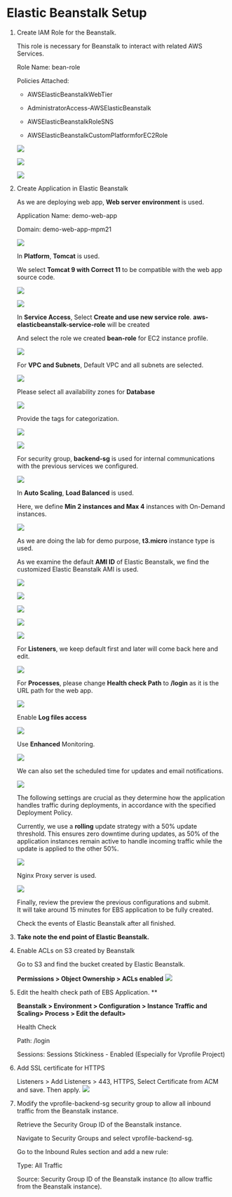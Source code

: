# Elastic Beanstalk Setup

1. Create IAM Role for the Beanstalk.
	
	This role is necessary for Beanstalk to interact with related AWS Services. 

	Role Name: bean-role
	
	Policies Attached: 
	
	- AWSElasticBeanstalkWebTier
	
	- AdministratorAccess-AWSElasticBeanstalk
	
	- AWSElasticBeanstalkRoleSNS
	
	- AWSElasticBeanstalkCustomPlatformforEC2Role
	
	![](imgs/IAM_Role_for_EBS.png)
	
	![](imgs/IAM_Role_for_EBS_2.png)
	
	![](imgs/IAM_Role_for_EBS_3.png.png)
	
2. Create Application in Elastic Beanstalk
	
	As we are deploying web app, **Web server environment** is used.
	
	Application Name: demo-web-app
	
	Domain: demo-web-app-mpm21	
	
	![](imgs/ebs-1.png)
	
	In **Platform**, **Tomcat** is used.
	
	We select **Tomcat 9 with Correct 11** to be compatible with the web app source code.
	
	![](imgs/ebs-2.png)
	
	![](imgs/ebs-3.png)
	
	In **Service Access**, Select **Create and use new service role**.
	**aws-elasticbeanstalk-service-role** will be created
	
	And select the role we created **bean-role** for EC2 instance profile.
	
	![](imgs/ebs-4.png)
	
	For **VPC and Subnets**, Default VPC and all subnets are selected.
	
	![](imgs/ebs-5.png)
	
	Please select all availability zones for **Database**

	![](imgs/ebs-6.png)
	
	Provide the tags for categorization.
	
	![](imgs/ebs-7.png)
	
	
	![](imgs/ebs-8.png)
	
	For security group, **backend-sg** is used for internal communications with the previous services we configured.
	
	![](imgs/ebs-9.png)
	
	In **Auto Scaling**, **Load Balanced** is used.
	
	Here, we define **Min 2 instances and Max 4** instances with On-Demand instances.
	
	![](imgs/ebs-10.png)
	
	As we are doing the lab for demo purpose, **t3.micro** instance type is used.
	
	As we examine the default **AMI ID** of Elastic Beanstalk, we find the customized Elastic Beanstalk AMI is used.
	
	![](imgs/ebs-11.png)
	
	![](imgs/ebs-12.png)
	
	![](imgs/ebs-13.png)
	
	![](imgs/ebs-14.png)
	
	![](imgs/ebs-15.png)
	
	For **Listeners**, we keep default first and later will come back here and edit.
	
	![](imgs/ebs-16.png)
	
	For **Processes**, please change **Health check Path** to **/login** as it is the URL path for the web app.
	
	![](imgs/ebs-17.png)
	
	Enable **Log files access**
	
	![](imgs/ebs-18.png)
	
	Use **Enhanced** Monitoring.
	
	![](imgs/ebs-19.png)
	
	We can also set the scheduled time for updates and email notifications.
	
	![](imgs/ebs-20.png)  
	
	The following settings are crucial as they determine how the application handles traffic during deployments, in accordance with the specified Deployment Policy. 
	
	Currently, we use a **rolling** update strategy with a 50% update threshold. This ensures zero downtime during updates, as 50% of the application instances remain active to handle incoming traffic while the update is applied to the other 50%.
	
	
	![](imgs/ebs-21.png)
	
	Nginx Proxy server is used.

	
	![](imgs/ebs-22.png)
	
	Finally, review the preview the previous configurations and submit.  
	It will take around 15 minutes for EBS application to be fully created.
	
	Check the events of Elastic Beanstalk after all finished.
	
3. **Take note the end point of Elastic Beanstalk.**

4. Enable ACLs on S3 created by Beanstalk

	Go to S3 and find the bucket created by Elastic 	Beanstalk.

	**Permissions > Object Ownership > ACLs enabled**
![](imgs/s3-acl.png)
	
5. Edit the health check path of EBS Application.
   **
   
   **Beanstalk > Environment > Configuration > Instance Traffic and Scaling> Process > Edit the default>**

	Health Check 

	Path: /login

	Sessions: Sessions Stickiness - Enabled 	(Especially for Vprofile Project)
	
6. Add SSL certificate for HTTPS

   Listeners > Add Listeners > 443, HTTPS, Select Certificate from ACM and save. Then apply.
 ![](imgs/https-ssl.png)
7. Modify the vprofile-backend-sg security group to allow all inbound traffic from the Beanstalk instance.

    Retrieve the Security Group ID of the Beanstalk instance.
    
    Navigate to Security Groups and select vprofile-backend-sg.
    
    Go to the Inbound Rules section and add a new rule:
    
 	Type: All Traffic
 
 	Source: Security Group ID of the Beanstalk instance (to allow traffic from the Beanstalk instance).